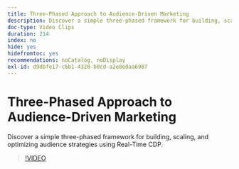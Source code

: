 ```yaml
---
title: Three-Phased Approach to Audience-Driven Marketing
description: Discover a simple three-phased framework for building, scaling, and optimizing audience strategies using Real-Time CDP.
doc-type: Video Clips
duration: 214
index: no
hide: yes
hidefromtoc: yes
recommendations: noCatalog, noDisplay
exl-id: d9dbfe17-c6b1-4320-b0cd-a2e8e0aa6987
---
```

# Three-Phased Approach to Audience-Driven Marketing

Discover a simple three-phased framework for building, scaling, and optimizing audience strategies using Real-Time CDP.

<!-- 72_S508_3442517_213_threephased-approach-to-audiencedriven-marketing -->
>[!VIDEO](https://video.tv.adobe.com/v/3458299/?learn=on&enablevpops=true)
